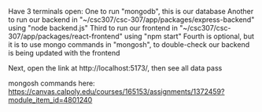 Have 3 terminals open:
One to run "mongodb", this is our database
Another to run our backend in "~/csc307/csc-307/app/packages/express-backend" using "node backend.js"
Third to run our frontend in "~/csc307/csc-307/app/packages/react-frontend" using "npm start"
Fourth is optional, but it is to use mongo commands in "mongosh", to double-check our backend is being updated with the frontend

Next, open the link at http://localhost:5173/, then see all data pass

mongosh commands here:
https://canvas.calpoly.edu/courses/165153/assignments/1372459?module_item_id=4801240 
